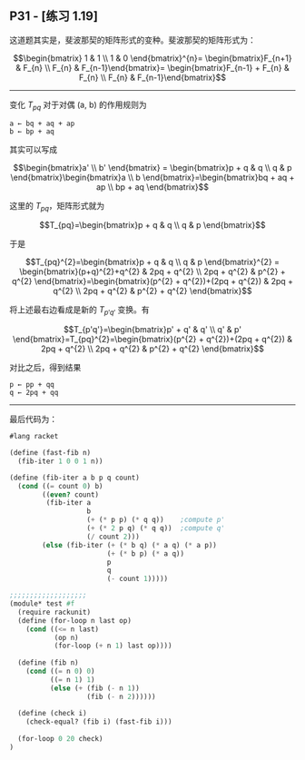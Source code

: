 ## P31 - [练习 1.19]

这道题其实是，斐波那契的矩阵形式的变种。斐波那契的矩阵形式为：

$$\begin{bmatrix} 1 & 1 \\
1 & 0 \end{bmatrix}^{n}= \begin{bmatrix}F_{n+1} & F_{n} \\
F_{n} &  F_{n-1}\end{bmatrix}= \begin{bmatrix}F_{n-1} + F_{n} & F_{n} \\
F_{n} &  F_{n-1}\end{bmatrix}$$

------

变化 $T_{pq}$ 对于对偶 (a, b) 的作用规则为

```
a ← bq + aq + ap
b ← bp + aq
```

其实可以写成

$$\begin{bmatrix}a' \\
b' \end{bmatrix} = \begin{bmatrix}p + q & q \\
q & p \end{bmatrix}\begin{bmatrix}a \\
b \end{bmatrix}=\begin{bmatrix}bq + aq + ap \\
bp + aq \end{bmatrix}$$

这里的 $T_{pq}$，矩阵形式就为

$$T_{pq}=\begin{bmatrix}p + q & q \\
q & p \end{bmatrix}$$

于是

$$T_{pq}^{2}=\begin{bmatrix}p + q & q \\
q & p \end{bmatrix}^{2} = \begin{bmatrix}(p+q)^{2}+q^{2} & 2pq + q^{2} \\
2pq + q^{2} & p^{2} + q^{2} \end{bmatrix}=\begin{bmatrix}(p^{2} + q^{2})+(2pq + q^{2}) & 2pq + q^{2} \\
2pq + q^{2} & p^{2} + q^{2} \end{bmatrix}$$

将上述最右边看成是新的 $T_{p'q'}$ 变换。有

$$T_{p'q'}=\begin{bmatrix}p' + q' & q' \\
q' & p' \end{bmatrix}=T_{pq}^{2}=\begin{bmatrix}(p^{2} + q^{2})+(2pq + q^{2}) & 2pq + q^{2} \\
2pq + q^{2} & p^{2} + q^{2} \end{bmatrix}$$

对比之后，得到结果

```
p ← pp + qq
q ← 2pq + qq
```

------

最后代码为：

``` Scheme
#lang racket

(define (fast-fib n)
  (fib-iter 1 0 0 1 n))

(define (fib-iter a b p q count)
  (cond ((= count 0) b)
        ((even? count)
         (fib-iter a
                   b
                   (+ (* p p) (* q q))    ;compute p'
                   (+ (* 2 p q) (* q q))  ;compute q'
                   (/ count 2)))
        (else (fib-iter (+ (* b q) (* a q) (* a p))
                        (+ (* b p) (* a q))
                        p
                        q
                        (- count 1)))))

;;;;;;;;;;;;;;;;;;;
(module* test #f
  (require rackunit)
  (define (for-loop n last op)
    (cond ((<= n last)
           (op n)
           (for-loop (+ n 1) last op))))
  
  (define (fib n)
    (cond ((= n 0) 0)
          ((= n 1) 1)
          (else (+ (fib (- n 1)) 
                   (fib (- n 2))))))
  
  (define (check i)
    (check-equal? (fib i) (fast-fib i)))
  
  (for-loop 0 20 check)
)
```
